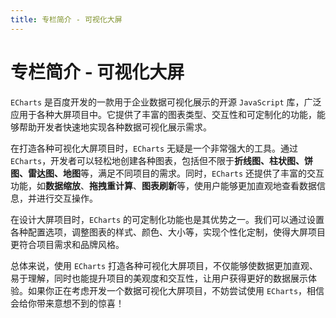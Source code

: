 ```yaml
---
title: 专栏简介 - 可视化大屏
---
```


# 专栏简介 - 可视化大屏

`ECharts` 是百度开发的一款用于企业数据可视化展示的开源 `JavaScript` 库，广泛应用于各种大屏项目中。它提供了丰富的图表类型、交互性和可定制化的功能，能够帮助开发者快速地实现各种数据可视化展示需求。

在打造各种可视化大屏项目时，`ECharts` 无疑是一个非常强大的工具。通过 `ECharts`，开发者可以轻松地创建各种图表，包括但不限于**折线图、柱状图、饼图、雷达图、地图**等，满足不同项目的需求。同时，`ECharts` 还提供了丰富的交互功能，如**数据缩放**、**拖拽重计算**、**图表刷新**等，使用户能够更加直观地查看数据信息，并进行交互操作。

在设计大屏项目时，`ECharts` 的可定制化功能也是其优势之一。我们可以通过设置各种配置选项，调整图表的样式、颜色、大小等，实现个性化定制，使得大屏项目更符合项目需求和品牌风格。

总体来说，使用 `ECharts` 打造各种可视化大屏项目，不仅能够使数据更加直观、易于理解，同时也能提升项目的美观度和交互性，让用户获得更好的数据展示体验。如果你正在考虑开发一个数据可视化大屏项目，不妨尝试使用 `ECharts`，相信会给你带来意想不到的惊喜！
